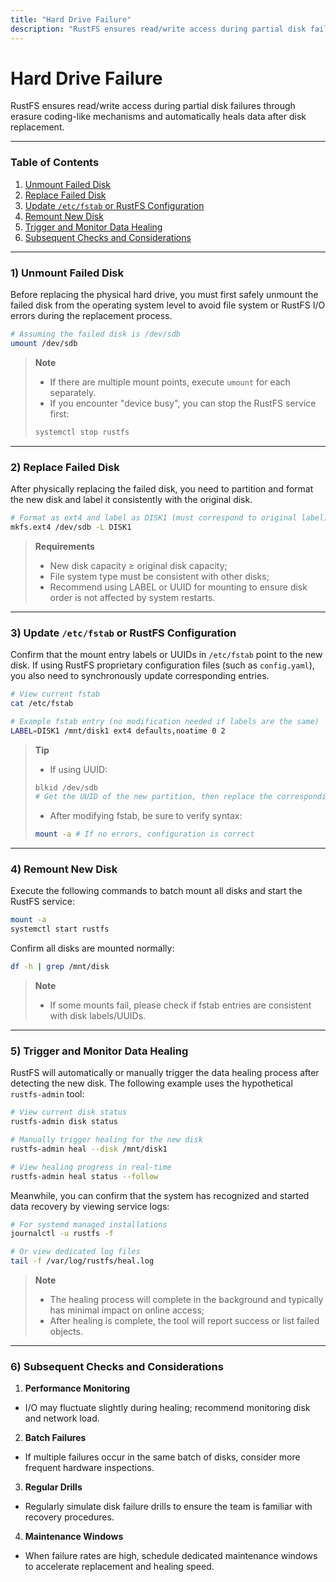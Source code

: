 ```yaml
---
title: "Hard Drive Failure"
description: "RustFS ensures read/write access during partial disk failures through erasure coding-like mechanisms and automatically heals data after disk replacement."
---
```


# Hard Drive Failure

RustFS ensures read/write access during partial disk failures through erasure coding-like mechanisms and automatically heals data after disk replacement.

---

### Table of Contents

1. [Unmount Failed Disk](#1-unmount-failed-disk)
2. [Replace Failed Disk](#2-replace-failed-disk)
3. [Update `/etc/fstab` or RustFS Configuration](#3-update-etcfstab-or-rustfs-configuration)
4. [Remount New Disk](#4-remount-new-disk)
5. [Trigger and Monitor Data Healing](#5-trigger-and-monitor-data-healing)
6. [Subsequent Checks and Considerations](#6-subsequent-checks-and-considerations)

---

### 1) Unmount Failed Disk

Before replacing the physical hard drive, you must first safely unmount the failed disk from the operating system level to avoid file system or RustFS I/O errors during the replacement process.

```bash
# Assuming the failed disk is /dev/sdb
umount /dev/sdb
```

> **Note**
>
> * If there are multiple mount points, execute `umount` for each separately.
> * If you encounter "device busy", you can stop the RustFS service first:
>
> ```bash
> systemctl stop rustfs
> ```

---

### 2) Replace Failed Disk

After physically replacing the failed disk, you need to partition and format the new disk and label it consistently with the original disk.

```bash
# Format as ext4 and label as DISK1 (must correspond to original label)
mkfs.ext4 /dev/sdb -L DISK1
```

> **Requirements**
>
> * New disk capacity ≥ original disk capacity;
> * File system type must be consistent with other disks;
> * Recommend using LABEL or UUID for mounting to ensure disk order is not affected by system restarts.

---

### 3) Update `/etc/fstab` or RustFS Configuration

Confirm that the mount entry labels or UUIDs in `/etc/fstab` point to the new disk. If using RustFS proprietary configuration files (such as `config.yaml`), you also need to synchronously update corresponding entries.

```bash
# View current fstab
cat /etc/fstab

# Example fstab entry (no modification needed if labels are the same)
LABEL=DISK1 /mnt/disk1 ext4 defaults,noatime 0 2
```

> **Tip**
>
> * If using UUID:
>
> ```bash
> blkid /dev/sdb
> # Get the UUID of the new partition, then replace the corresponding field in fstab
> ```
>
> * After modifying fstab, be sure to verify syntax:
>
> ```bash
> mount -a # If no errors, configuration is correct
> ```

---

### 4) Remount New Disk

Execute the following commands to batch mount all disks and start the RustFS service:

```bash
mount -a
systemctl start rustfs
```

Confirm all disks are mounted normally:

```bash
df -h | grep /mnt/disk
```

> **Note**
>
> * If some mounts fail, please check if fstab entries are consistent with disk labels/UUIDs.

---

### 5) Trigger and Monitor Data Healing

RustFS will automatically or manually trigger the data healing process after detecting the new disk. The following example uses the hypothetical `rustfs-admin` tool:

```bash
# View current disk status
rustfs-admin disk status

# Manually trigger healing for the new disk
rustfs-admin heal --disk /mnt/disk1

# View healing progress in real-time
rustfs-admin heal status --follow
```

Meanwhile, you can confirm that the system has recognized and started data recovery by viewing service logs:

```bash
# For systemd managed installations
journalctl -u rustfs -f

# Or view dedicated log files
tail -f /var/log/rustfs/heal.log
```

> **Note**
>
> * The healing process will complete in the background and typically has minimal impact on online access;
> * After healing is complete, the tool will report success or list failed objects.

---

### 6) Subsequent Checks and Considerations

1. **Performance Monitoring**

* I/O may fluctuate slightly during healing; recommend monitoring disk and network load.

2. **Batch Failures**

* If multiple failures occur in the same batch of disks, consider more frequent hardware inspections.

3. **Regular Drills**

* Regularly simulate disk failure drills to ensure the team is familiar with recovery procedures.

4. **Maintenance Windows**

* When failure rates are high, schedule dedicated maintenance windows to accelerate replacement and healing speed.
